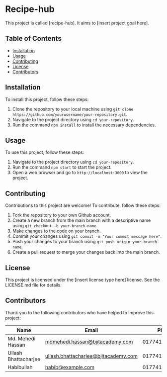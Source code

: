 # Recipe-hub

This project is called [recipe-hub]. It aims to [insert project goal here].

## Table of Contents

- [Installation](#installation)
- [Usage](#usage)
- [Contributing](#contributing)
- [License](#license)
- [Contributors](#contributors)

## Installation

To install this project, follow these steps:

1. Clone the repository to your local machine using `git clone https://github.com/yourusername/your-repository.git`.
2. Navigate to the project directory using `cd your-repository`.
3. Run the command `npm install` to install the necessary dependencies.

## Usage

To use this project, follow these steps:

1. Navigate to the project directory using `cd your-repository`.
2. Run the command `npm start` to start the project.
3. Open a web browser and go to `http://localhost:3000` to view the project.

## Contributing

Contributions to this project are welcome! To contribute, follow these steps:

1. Fork the repository to your own Github account.
2. Create a new branch from the main branch with a descriptive name using `git checkout -b your-branch-name`.
3. Make changes to the code on your branch.
4. Commit your changes using `git commit -m "Your commit message here"`.
5. Push your changes to your branch using `git push origin your-branch-name`.
6. Create a pull request to merge your changes back into the main branch.

## License

This project is licensed under the [insert license type here] license. See the LICENSE.md file for details.

## Contributors

Thank you to the following contributors who have helped to improve this project:

| Name         | Email              | Phone        |
| ------------ | ------------------ | ------------|
| Md. Mehedi Hassan | mdmehedi.hassan@bjitacademy.com | 01774137134 |
| Ullash Bhattacharjee| ullash.bhattacharjee@bjitacademy.com | 017741354134 |
| Habibullah| habib@example.com | 01774135327134 |